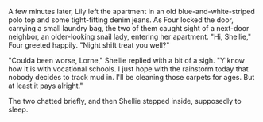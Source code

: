 A few minutes later, Lily left the apartment in an old blue-and-white-striped polo top and some tight-fitting denim jeans. As Four locked the door, carrying a small laundry bag, the two of them caught sight of a next-door neighbor, an older-looking snail lady, entering her apartment. "Hi, Shellie," Four greeted happily. "Night shift treat you well?"

"Coulda been worse, Lorne," Shellie replied with a bit of a sigh. "Y'know how it is with vocational schools. I just hope with the rainstorm today that nobody decides to track mud in. I'll be cleaning those carpets for ages. But at least it pays alright."

The two chatted briefly, and then Shellie stepped inside, supposedly to sleep.